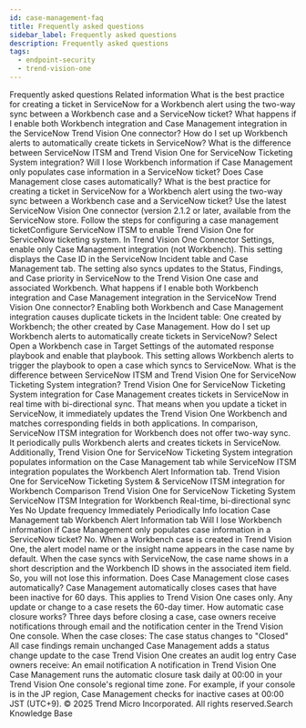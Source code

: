 ```yaml
---
id: case-management-faq
title: Frequently asked questions
sidebar_label: Frequently asked questions
description: Frequently asked questions
tags:
  - endpoint-security
  - trend-vision-one
---
```


 Frequently asked questions Related information What is the best practice for creating a ticket in ServiceNow for a Workbench alert using the two-way sync between a Workbench case and a ServiceNow ticket? What happens if I enable both Workbench integration and Case Management integration in the ServiceNow Trend Vision One connector? How do I set up Workbench alerts to automatically create tickets in ServiceNow? What is the difference between ServiceNow ITSM and Trend Vision One for ServiceNow Ticketing System integration? Will I lose Workbench information if Case Management only populates case information in a ServiceNow ticket? Does Case Management close cases automatically? What is the best practice for creating a ticket in ServiceNow for a Workbench alert using the two-way sync between a Workbench case and a ServiceNow ticket? Use the latest ServiceNow Vision One connector (version 2.1.2 or later, available from the ServiceNow store. Follow the steps for configuring a case management ticketConfigure ServiceNow ITSM to enable Trend Vision One for ServiceNow ticketing system. In Trend Vision One Connector Settings, enable only Case Management integration (not Workbench). This setting displays the Case ID in the ServiceNow Incident table and Case Management tab. The setting also syncs updates to the Status, Findings, and Case priority in ServiceNow to the Trend Vision One case and associated Workbench. What happens if I enable both Workbench integration and Case Management integration in the ServiceNow Trend Vision One connector? Enabling both Workbench and Case Management integration causes duplicate tickets in the Incident table: One created by Workbench; the other created by Case Management. How do I set up Workbench alerts to automatically create tickets in ServiceNow? Select Open a Workbench case in Target Settings of the automated response playbook and enable that playbook. This setting allows Workbench alerts to trigger the playbook to open a case which syncs to ServiceNow. What is the difference between ServiceNow ITSM and Trend Vision One for ServiceNow Ticketing System integration? Trend Vision One for ServiceNow Ticketing System integration for Case Management creates tickets in ServiceNow in real time with bi-directional sync. That means when you update a ticket in ServiceNow, it immediately updates the Trend Vision One Workbench and matches corresponding fields in both applications. In comparison, ServiceNow ITSM integration for Workbench does not offer two-way sync. It periodically pulls Workbench alerts and creates tickets in ServiceNow. Additionally, Trend Vision One for ServiceNow Ticketing System integration populates information on the Case Management tab while ServiceNow ITSM integration populates the Workbench Alert Information tab. Trend Vision One for ServiceNow Ticketing System & ServiceNow ITSM integration for Workbench Comparison Trend Vision One for ServiceNow Ticketing System ServiceNow ITSM Integration for Workbench Real-time, bi-directional sync Yes No Update frequency Immediately Periodically Info location Case Management tab Workbench Alert Information tab Will I lose Workbench information if Case Management only populates case information in a ServiceNow ticket? No. When a Workbench case is created in Trend Vision One, the alert model name or the insight name appears in the case name by default. When the case syncs with ServiceNow, the case name shows in a short description and the Workbench ID shows in the associated item field. So, you will not lose this information. Does Case Management close cases automatically? Case Management automatically closes cases that have been inactive for 60 days. This applies to Trend Vision One cases only. Any update or change to a case resets the 60-day timer. How automatic case closure works? Three days before closing a case, case owners receive notifications through email and the notification center in the Trend Vision One console. When the case closes: The case status changes to "Closed" All case findings remain unchanged Case Management adds a status change update to the case Trend Vision One creates an audit log entry Case owners receive: An email notification A notification in Trend Vision One Case Management runs the automatic closure task daily at 00:00 in your Trend Vision One console's regional time zone. For example, if your console is in the JP region, Case Management checks for inactive cases at 00:00 JST (UTC+9). © 2025 Trend Micro Incorporated. All rights reserved.Search Knowledge Base